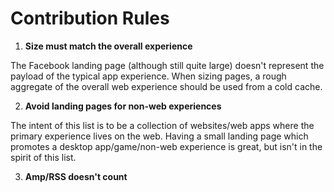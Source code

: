 # Contribution Rules

1. **Size must match the overall experience**

The Facebook landing page (although still quite large) doesn't represent the payload of the typical app experience. When sizing pages, a rough aggregate of the overall web experience should be used from a cold cache.


2. **Avoid landing pages for non-web experiences**

The intent of this list is to be a collection of websites/web apps where the primary experience lives on the web. Having a small landing page which promotes a desktop app/game/non-web experience is great, but isn't in the spirit of this list.

3. **Amp/RSS doesn't count**
